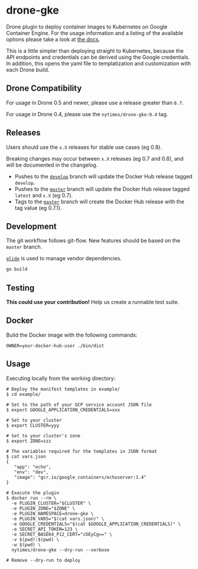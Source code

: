 # drone-gke

Drone plugin to deploy container images to Kubernetes on Google Container Engine.
For the usage information and a listing of the available options please take a look at [the docs](DOCS.md).

This is a little simpler than deploying straight to Kubernetes, because the API endpoints and credentials can be derived using the Google credentials.
In addition, this opens the yaml file to templatization and customization with each Drone build.

## Drone Compatibility

For usage in Drone 0.5 and newer, please use a release greater than `0.7`.

For usage in Drone 0.4, please use the `nytimes/drone-gke:0.4` tag.

## Releases

Users should use the `x.X` releases for stable use cases (eg 0.8).

Breaking changes may occur between `x.X` releases (eg 0.7 and 0.8), and will be documented in the changelog.

- Pushes to the [`develop`](https://github.com/NYTimes/drone-gke/tree/develop) branch will update the Docker Hub release tagged `develop`.
- Pushes to the [`master`](https://github.com/NYTimes/drone-gke/tree/master) branch will update the Docker Hub release tagged `latest` and `x.X` (eg 0.7).
- Tags to the [`master`](https://github.com/NYTimes/drone-gke/tree/master) branch will create the Docker Hub release with the tag value (eg 0.7.1).

## Development

The git workflow follows git-flow. New features should be based on the `master` branch.

[`glide`](https://github.com/Masterminds/glide) is used to manage vendor dependencies.

```bash
go build
```

## Testing

**This could use your contribution!**
Help us create a runnable test suite.

## Docker

Build the Docker image with the following commands:

```
OWNER=your-docker-hub-user ./bin/dist
```

## Usage

Executing locally from the working directory:

```
# Deploy the manifest templates in example/
$ cd example/

# Set to the path of your GCP service account JSON file
$ export GOOGLE_APPLICATION_CREDENTIALS=xxx

# Set to your cluster
$ export CLUSTER=yyy

# Set to your cluster's zone
$ export ZONE=zzz

# The variables required for the templates in JSON format
$ cat vars.json
{
   "app": "echo",
   "env": "dev",
   "image": "gcr.io/google_containers/echoserver:1.4"
}

# Execute the plugin
$ docker run --rm \
  -e PLUGIN_CLUSTER="$CLUSTER" \
  -e PLUGIN_ZONE="$ZONE" \
  -e PLUGIN_NAMESPACE=drone-gke \
  -e PLUGIN_VARS="$(cat vars.json)" \
  -e GOOGLE_CREDENTIALS="$(cat $GOOGLE_APPLICATION_CREDENTIALS)" \
  -e SECRET_API_TOKEN=123 \
  -e SECRET_BASE64_P12_CERT="cDEyCg==" \
  -v $(pwd):$(pwd) \
  -w $(pwd) \
  nytimes/drone-gke --dry-run --verbose

# Remove --dry-run to deploy
```

